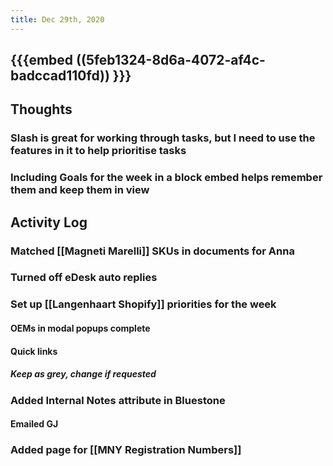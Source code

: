 ```yaml
---
title: Dec 29th, 2020
---
```


## {{{embed ((5feb1324-8d6a-4072-af4c-badccad110fd)) }}}
## Thoughts
### Slash is great for working through tasks, but I need to use the features in it to help prioritise tasks
### Including Goals for the week in a block embed helps remember them and keep them in view
## Activity Log
### Matched [[Magneti Marelli]] SKUs in documents for Anna
### Turned off eDesk auto replies
### Set up [[Langenhaart Shopify]] priorities for the week
#### OEMs in modal popups complete
#### Quick links
##### Keep as grey, change if requested
### Added Internal Notes attribute in Bluestone
#### Emailed GJ
### Added page for [[MNY Registration Numbers]]
